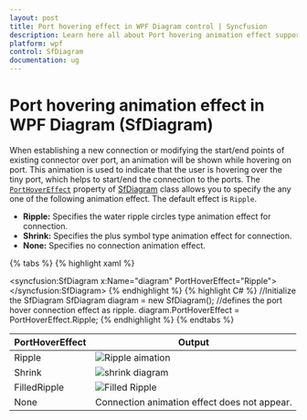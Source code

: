 ```yaml
---
layout: post
title: Port hovering effect in WPF Diagram control | Syncfusion
description: Learn here all about Port hovering animation effect support in Syncfusion WPF Diagram (SfDiagram) control ports.
platform: wpf
control: SfDiagram
documentation: ug
---
```


# Port hovering animation effect in WPF Diagram (SfDiagram)

When establishing a new connection or modifying the start/end points of existing connector over port, an animation will be shown while hovering on port. This animation is used to indicate that the user is hovering over the tiny port, which helps to start/end the connection to the ports. The [`PortHoverEffect`](https://help.syncfusion.com/cr/wpf/Syncfusion.UI.Xaml.Diagram.DiagramViewModel.html#Syncfusion_UI_Xaml_Diagram_DiagramViewModel_PortHoverEffect) property of [SfDiagram](https://help.syncfusion.com/cr/wpf/Syncfusion.UI.Xaml.Diagram.DiagramViewModel.html#Syncfusion_UI_Xaml_Diagram) class allows you to specify the any one of the following animation effect. The default effect is `Ripple`.

* **Ripple:** Specifies the water ripple circles type animation effect for connection.
* **Shrink:** Specifies the plus symbol type animation effect for connection.
* **None:** Specifies no connection animation effect.

{% tabs %}
{% highlight xaml %}
<!--Initialize the Sfdiagram with port hover effect as ripple-->
<syncfusion:SfDiagram x:Name="diagram" PortHoverEffect="Ripple">
</syncfusion:SfDiagram>
{% endhighlight %}
{% highlight C# %}
//Initialize the SfDiagram
SfDiagram diagram = new SfDiagram();
//defines the port hover connection effect as ripple.
diagram.PortHoverEffect = PortHoverEffect.Ripple;
{% endhighlight %}
{% endtabs %}

| PortHoverEffect | Output |
|---|---|
| Ripple |![Ripple aimation](Port_images/RippleAnimation.gif) |
| Shrink |![shrink diagram](Port_images/ShrinkAnimation.gif) |
| FilledRipple |![Filled Ripple](Port_images/FilledRippleAnimation.gif) |
| None |Connection animation effect does not appear. |
